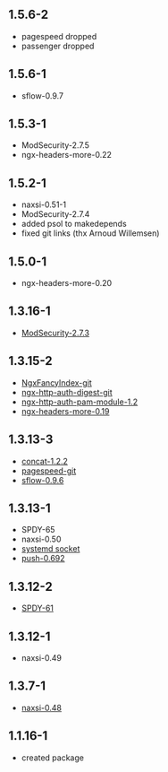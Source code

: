 ## 1.5.6-2
* pagespeed dropped
* passenger dropped

## 1.5.6-1
* sflow-0.9.7

## 1.5.3-1
* ModSecurity-2.7.5
* ngx-headers-more-0.22

## 1.5.2-1
* naxsi-0.51-1
* ModSecurity-2.7.4
* added psol to makedepends
* fixed git links (thx Arnoud Willemsen)

## 1.5.0-1
* ngx-headers-more-0.20

## 1.3.16-1
* [ModSecurity-2.7.3](http://www.modsecurity.org/projects/modsecurity/nginx/index.html)

## 1.3.15-2
* [NgxFancyIndex-git](http://wiki.nginx.org/NgxFancyIndex)
* [ngx-http-auth-digest-git](http://wiki.nginx.org/HttpAuthDigestModule)
* [ngx-http-auth-pam-module-1.2](http://web.iti.upv.es/~sto/nginx/)
* [ngx-headers-more-0.19](http://wiki.nginx.org/HttpHeadersMoreModule)

## 1.3.13-3
* [concat-1.2.2](http://wiki.nginx.org/HttpConcatModule)
* [pagespeed-git](https://developers.google.com/speed/pagespeed/)
* [sflow-0.9.6](http://nginx-sflow-module.googlecode.com/)

## 1.3.13-1
* SPDY-65
* naxsi-0.50
* [systemd socket](http://trac.nginx.org/nginx/ticket/237)
* [push-0.692](http://pushmodule.slact.net/)

## 1.3.12-2
* [SPDY-61](http://nginx.org/patches/spdy/README.txt)

## 1.3.12-1
* naxsi-0.49

## 1.3.7-1
* [naxsi-0.48](http://code.google.com/p/naxsi/)

## 1.1.16-1
* created package
